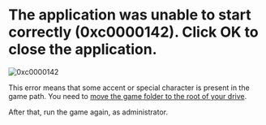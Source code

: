# The application was unable to start correctly (0xc0000142). Click OK to close the application.

![0xc0000142](/en/assets/errors/0xc0000142.png)

This error means that some accent or special character is present in the game path. You need to [move the game folder to the root of your drive](/en/root-drive.md).

After that, run the game again, as administrator.